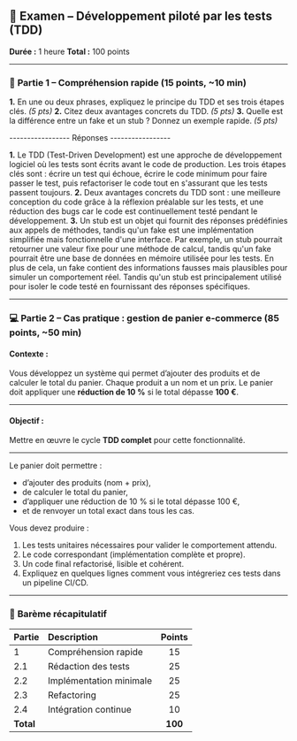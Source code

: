 ## 🧩 **Examen – Développement piloté par les tests (TDD)**

**Durée :** 1 heure
**Total :** 100 points

---

### 🧠 **Partie 1 – Compréhension rapide (15 points, ~10 min)**

**1.** En une ou deux phrases, expliquez le principe du TDD et ses trois étapes clés. *(5 pts)*
**2.** Citez deux avantages concrets du TDD. *(5 pts)*
**3.** Quelle est la différence entre un fake et un stub ? Donnez un exemple rapide. *(5 pts)*

----------------- Réponses -----------------

**1.** Le TDD (Test-Driven Development) est une approche de développement logiciel où les tests sont écrits avant le code de production. Les trois étapes clés sont : écrire un test qui échoue, écrire le code minimum pour faire passer le test, puis refactoriser le code tout en s'assurant que les tests passent toujours.
**2.** Deux avantages concrets du TDD sont : une meilleure conception du code grâce à la réflexion préalable sur les tests, et une réduction des bugs car le code est continuellement testé pendant le développement.
**3.** Un stub est un objet qui fournit des réponses prédéfinies aux appels de méthodes, tandis qu'un fake est une implémentation simplifiée mais fonctionnelle d'une interface. Par exemple, un stub pourrait retourner une valeur fixe pour une méthode de calcul, tandis qu'un fake pourrait être une base de données en mémoire utilisée pour les tests. En plus de cela, un fake contient des informations fausses mais plausibles pour simuler un comportement réel. Tandis qu'un stub est principalement utilisé pour isoler le code testé en fournissant des réponses spécifiques.

---

### 💻 **Partie 2 – Cas pratique : gestion de panier e-commerce (85 points, ~50 min)**

#### **Contexte :**

Vous développez un système qui permet d’ajouter des produits et de calculer le total du panier.
Chaque produit a un nom et un prix. Le panier doit appliquer une **réduction de 10 %** si le total dépasse **100 €**.

---

#### **Objectif :**

Mettre en œuvre le cycle **TDD complet** pour cette fonctionnalité.

---


Le panier doit permettre :

- d’ajouter des produits (nom + prix),
- de calculer le total du panier,
- d’appliquer une réduction de 10 % si le total dépasse 100 €,
- et de renvoyer un total exact dans tous les cas.

Vous devez produire :

1. Les tests unitaires nécessaires pour valider le comportement attendu.
2. Le code correspondant (implémentation complète et propre).
3. Un code final refactorisé, lisible et cohérent.
4. Expliquez en quelques lignes comment vous intégreriez ces tests dans un pipeline CI/CD.

---

### 🧾 **Barème récapitulatif**

| Partie    | Description             |  Points |
| :-------- | :---------------------- | :-----: |
| 1         | Compréhension rapide    |    15   |
| 2.1       | Rédaction des tests     |    25   |
| 2.2       | Implémentation minimale |    25   |
| 2.3       | Refactoring             |    25   |
| 2.4       | Intégration continue    |    10   |
| **Total** |                         | **100** |